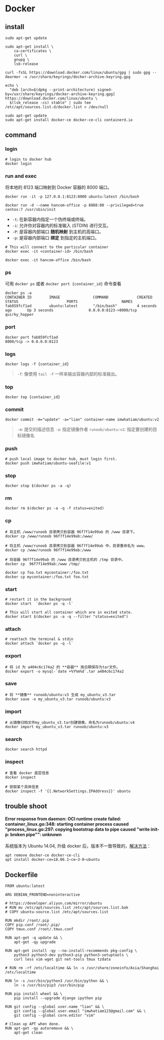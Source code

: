 # Docker

## install

```
sudo apt-get update

sudo apt-get install \
    ca-certificates \
    curl \
    gnupg \
    lsb-release

curl -fsSL https://download.docker.com/linux/ubuntu/gpg | sudo gpg --dearmor -o /usr/share/keyrings/docker-archive-keyring.gpg

echo \
  "deb [arch=$(dpkg --print-architecture) signed-by=/usr/share/keyrings/docker-archive-keyring.gpg] https://download.docker.com/linux/ubuntu \
  $(lsb_release -cs) stable" | sudo tee /etc/apt/sources.list.d/docker.list > /dev/null

sudo apt-get update
sudo apt-get install docker-ce docker-ce-cli containerd.io

```

## command

### login

```
# login to docker hub
docker login

```

### run and exec

将本地的 8123 端口映射到 Docker 容器的 8000 端口。

```
docker run -it -p 127.0.0.1:8123:8000 ubuntu:latest /bin/bash

docker run -d --name hancom-office -p 8888:80 --privileged=true centos:7 /usr/sbin/init

```

* `-t`: 在新容器内指定一个伪终端或终端。
* `-i`: 允许你对容器内的标准输入 (STDIN) 进行交互。
* `-P`: 是容器内部端口 **随机映射** 到主机的高端口。
* `-p`: 是容器内部端口 **绑定** 到指定的主机端口。


```
# This will connect to the particular container
docker exec -it <container-id> /bin/bash

docker exec -it hancom-office /bin/bash

```

### ps

可用 `docker ps` 或者 `docker port {container_id}` 命令查看

```
docker ps -a
CONTAINER ID        IMAGE               COMMAND             CREATED             STATUS                      PORTS                    NAMES
fab859fcf1ad        ubuntu:latest       "/bin/bash"         4 seconds ago       Up 3 seconds                0.0.0.0:8123->8000/tcp   quirky_hopper

```

### port

```
docker port fab859fcf1ad
8000/tcp -> 0.0.0.0:8123

```

### logs

```
docker logs -f {container_id}

```

> `-f`: 像使用 `tail -f` 一样来输出容器内部的标准输出。

### top

```
docker top {container_id}

```

### commit

```
docker commit -m="update" -a="lian" container-name imwhatiam/ubuntu:v2

```

> `-m`: 提交的描述信息
> `-a`: 指定镜像作者
> `runoob/ubuntu:v2`: 指定要创建的目标镜像名

### push

```
# push local image to docker hub, must login first.
docker push imwhatiam/ubuntu-seafile:v1

```

### stop

```
docker stop $(docker ps -a -q)

```

### rm

```
docker rm $(docker ps -a -q -f status=exited)

```

### cp

```
# 将主机 /www/runoob 目录拷贝到容器 96f7f14e99ab 的 /www 目录下。
docker cp /www/runoob 96f7f14e99ab:/www/

# 将主机 /www/runoob 目录拷贝到容器 96f7f14e99ab 中，目录重命名为 www。
docker cp /www/runoob 96f7f14e99ab:/www

# 将容器 96f7f14e99ab 的 /www 目录拷贝到主机的 /tmp 目录中。
docker cp  96f7f14e99ab:/www /tmp/

```

```
docker cp foo.txt mycontainer:/foo.txt
docker cp mycontainer:/foo.txt foo.txt

```

### start

```
# restart it in the background
docker start  `docker ps -q -l`

# This will start all container which are in exited state.
docker start $(docker ps -a -q --filter "status=exited")

```

### attach

```
# reattach the terminal & stdin
docker attach `docker ps -q -l`

```

### export

```
# 将 id 为 a404c6c174a2 的 **容器** 按日期保存为tar文件。
docker export -o mysql-`date +%Y%m%d`.tar a404c6c174a2

```

### save

```
# 将 **镜像** runoob/ubuntu:v3 生成 my_ubuntu_v3.tar
docker save -o my_ubuntu_v3.tar runoob/ubuntu:v3

```

### import

```
# 从镜像归档文件my_ubuntu_v3.tar创建镜像，命名为runoob/ubuntu:v4
docker import my_ubuntu_v3.tar runoob/ubuntu:v3

```

### search

```
docker search httpd

```

### inspect

```
# 查看 docker 底层信息
docker inspect

# 获取某个具体信息
docker inspect -f '{{.NetworkSettings.IPAddress}}' ubuntu

```

## trouble shoot

#### Error response from daemon: OCI runtime create failed: container_linux.go:348: starting container process caused "process_linux.go:297: copying bootstrap data to pipe caused "write init-p: broken pipe"": unknown

系统版本为 Ubuntu 14.04, 升级 docker 后，版本不一致导致的，[解决方法](https://meta.discourse.org/t/docker-copying-bootstrap-data-to-pipe-caused-write-init-p-broken-pipe/108947/32)：

```
apt remove docker-ce docker-ce-cli
apt install docker-ce=18.06.1~ce~3-0~ubuntu

```

## Dockerfile

```
FROM ubuntu:latest

ARG DEBIAN_FRONTEND=noninteractive

# https://developer.aliyun.com/mirror/ubuntu
# RUN mv /etc/apt/sources.list /etc/apt/sources.list.bak
# COPY ubuntu-source.list /etc/apt/sources.list

RUN mkdir /root/.pip
COPY pip.conf /root/.pip/
COPY tmux.conf /root/.tmux.conf

RUN apt-get -q update && \
    apt-get -qy upgrade

RUN apt-get install -qy --no-install-recommends pkg-config \
    python3 python3-dev python3-pip python3-setuptools \
    curl less vim wget git net-tools tmux tzdata

# RUN rm -rf /etc/localtime && ln -s /usr/share/zoneinfo/Asia/Shanghai /etc/localtime

RUN ln -s /usr/bin/python3 /usr/bin/python && \
    ln -s /usr/bin/pip3 /usr/bin/pip

RUN pip install wheel && \
    pip install --upgrade django ipython pip

RUN git config --global user.name "lian" && \
    git config --global user.email "imwhatiam123@gmail.com" && \
    git config --global core.editor "vim"

# Clean up APT when done.
RUN apt-get -qy autoremove && \
    apt-get clean

```


